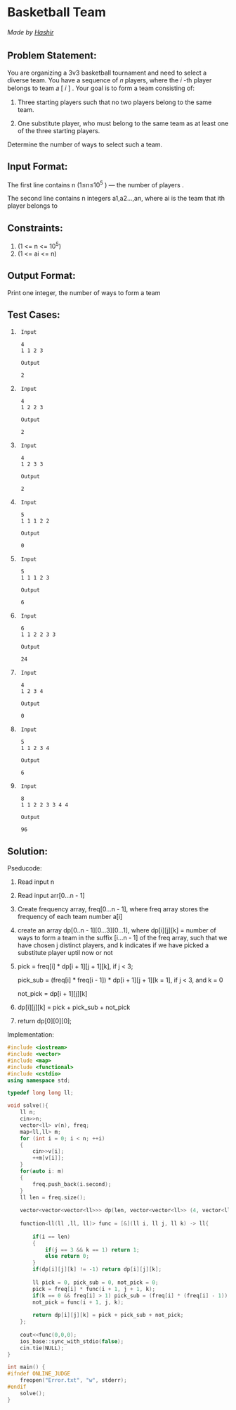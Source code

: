 # Basketball Team

###### Made by [Hashir](https://github.com/sashshaikh12)

## Problem Statement:
You are organizing a 3v3 basketball tournament and need to select a diverse team. You have a sequence of 
𝑛
 players, where the 
𝑖
-th player belongs to team 
𝑎
[
𝑖
]
. Your goal is to form a team consisting of:

1) Three starting players such that no two players belong to the same team.

2) One substitute player, who must belong to the same team as at least one of the three starting players.

Determine the number of ways to select such a team.


## Input Format:

The first line contains n
 (1≤n≤10<sup>5</sup>
) — the number of players
.

The second line contains n integers a1,a2...,an, where ai is the team that ith player belongs to

## Constraints:

1) (1 <= n <= 10<sup>5</sup>)
2) (1 <= ai <= n)

## Output Format:

Print one integer, the number of ways to form a team

## Test Cases:

1) ```
    Input

    4
    1 1 2 3

    Output

    2
    ```

2) ```
    Input

    4
    1 2 2 3

    Output

    2
    ```

3) ```
    Input

    4
    1 2 3 3

    Output

    2
    ```

4) ```
    Input

    5
    1 1 1 2 2

    Output

    0
    ```

5) ```
    Input

    5
    1 1 1 2 3 

    Output

    6
    ```

6) ```
    Input

    6
    1 1 2 2 3 3

    Output

    24
    ```

7) ```
    Input

    4
    1 2 3 4

    Output

    0
    ```

8) ```
    Input

    5
    1 1 2 3 4

    Output

    6
    ```

9) ```
    Input

    8
    1 1 2 2 3 3 4 4

    Output

    96
    ```

## Solution:
Pseducode:

1) Read input n
2) Read input arr[0...n - 1]
3) Create frequency array, freq[0...n - 1], where freq array stores the frequency of each team number a[i]
4) create an array dp[0..n - 1][0...3][0...1], where dp[i][j][k] = number of ways to form a team in the suffix [i...n - 1] of the freq array, such that we have chosen j distinct players, and k indicates if we have picked a substitute player uptil now or not
5) pick = freq[i] * dp[i + 1][j + 1][k], if j < 3;
   
   pick_sub = (freq[i] * freq[i - 1]) * dp[i + 1][j + 1][k = 1], if j < 3, and k = 0

   not_pick = dp[i + 1][j][k]

6) dp[i][j][k] = pick + pick_sub + not_pick

7) return dp[0][0][0];



Implementation:

```cpp
#include <iostream>
#include <vector>
#include <map>
#include <functional>
#include <cstdio>
using namespace std;

typedef long long ll;

void solve(){
    ll n;
    cin>>n;
    vector<ll> v(n), freq;
    map<ll,ll> m;
    for (int i = 0; i < n; ++i)
    {
        cin>>v[i];
        ++m[v[i]];
    }
    for(auto i: m)
    {
        freq.push_back(i.second);
    }
    ll len = freq.size();
    
    vector<vector<vector<ll>>> dp(len, vector<vector<ll>> (4, vector<ll> (2, -1)));
    
    function<ll(ll ,ll, ll)> func = [&](ll i, ll j, ll k) -> ll{
        
        if(i == len)
        {
            if(j == 3 && k == 1) return 1;
            else return 0;
        }
        if(dp[i][j][k] != -1) return dp[i][j][k];
        
        ll pick = 0, pick_sub = 0, not_pick = 0;
        pick = freq[i] * func(i + 1, j + 1, k);
        if(k == 0 && freq[i] > 1) pick_sub = (freq[i] * (freq[i] - 1)) * func(i + 1, j + 1, 1);
        not_pick = func(i + 1, j, k);
        
        return dp[i][j][k] = pick + pick_sub + not_pick;
    };
    
    cout<<func(0,0,0);
    ios_base::sync_with_stdio(false);
    cin.tie(NULL);
} 

int main() {
#ifndef ONLINE_JUDGE
    freopen("Error.txt", "w", stderr);
#endif
    solve();
}
    
```
